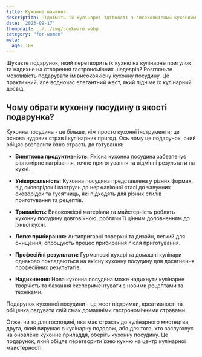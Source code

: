 ```yaml
---
title: Kухонне начиння
description: Підніміть їх кулінарні здібності з високоякісним кухонним начинням.
date: '2023-09-17'
thumbnail: ../../img/cookware.webp
category: "for-women"
meta:
  age: 18+
---
```

Шукаєте подарунок, який перетворить їх кухню на кулінарне притулок та надихне на створення гастрономічних шедеврів? Розгляньте можливість подарувати їм високоякісну кухонну посудину. Це практичний, але водночас елегантний жест, який підніме їх кулінарний досвід.

## Чому обрати кухонну посудину в якості подарунка?

Кухонна посудина - це більше, ніж просто кухонні інструменти; це основа чудових страв і кулінарних пригод. Ось чому це подарунок, який обіцяє розпалити їхню страсть до готування:

- **Виняткова продуктивність:** Якісна кухонна посудина забезпечує рівномірне нагрівання, точне приготування та відмінні результати на кухні.

- **Універсальність:** Кухонна посудина представлена у різних формах, від сковорідок і каструль до нержавіючої сталі до чавунних сковорідок та гусятниць, які підходять для різних стилів приготування та рецептів.

- **Тривалість:** Високоякісні матеріали та майстерність роблять кухонну посудину довговічною, роблячи її цінним доповненням до їхньої кухні.

- **Легке прибирання:** Антипригарні поверхні та дизайн, легкий для очищення, спрощують процес прибирання після приготування.

- **Професійні результати:** Гурманські кухарі та домашні кулінари однаково покладаються на якісну кухонну посудину для досягнення професійних результатів.

- **Надихнення:** Нова кухонна посудина може надихнути кулінарне творчість та бажання експериментувати з новими рецептами та техніками.

Подарунок кухонної посудини - це жест підтримки, креативності та обіцянка радувати свій смак домашніми гастрономічними стравами.

Отже, чи то для господині, яка має страсть до кулінарного мистецтва, друга, який вирушає в кулінарну подорож, або для того, хто заслуговує на оновлене кухонне приладдя, оберіть кухонну посудину. Це подарунок, який обіцяє перетворити їхню кухню на центр кулінарної майстерності.
